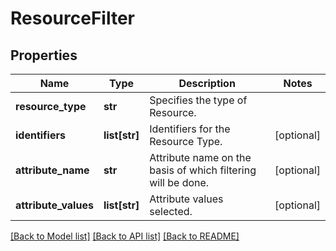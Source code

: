 # ResourceFilter

## Properties
Name | Type | Description | Notes
------------ | ------------- | ------------- | -------------
**resource_type** | **str** | Specifies the type of Resource. | 
**identifiers** | **list[str]** | Identifiers for the Resource Type. | [optional] 
**attribute_name** | **str** | Attribute name on the basis of which filtering will be done. | [optional] 
**attribute_values** | **list[str]** | Attribute values selected. | [optional] 

[[Back to Model list]](../README.md#documentation-for-models) [[Back to API list]](../README.md#documentation-for-api-endpoints) [[Back to README]](../README.md)

